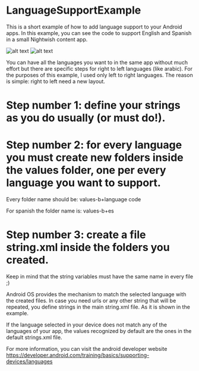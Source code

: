 # LanguageSupportExample
This is a short example of how to add language support to your Android apps. In this example, you can see the code to support  English and Spanish in a small Nightwish content app.


![alt text](https://github.com/carovaldezg/LanguageSupportExample/blob/master/Captura%20de%20pantalla%202018-09-15%20a%20la(s)%2001.53.19.png)   ![alt text](https://github.com/carovaldezg/LanguageSupportExample/blob/master/Captura%20de%20pantalla%202018-09-15%20a%20la(s)%2001.53.59.png)

You can have all the languages you want to in the same app without much effort but there are specific steps for right to left languages (like arabic). For the purposes of this example, I used only left to right languages. The reason is simple: right to left need a new layout. 

# Step number 1: define your strings as you do usually (or must do!).

# Step number 2: for every language you must create new folders inside the values folder, one per every language you want to support.

Every folder name should be: values-b+language code

For spanish the folder name is: values-b+es

# Step number 3: create a file string.xml inside the folders you created.

Keep in mind that the string variables must have the same name in every file ;)

Android OS provides the mechanism to match the selected language with the created files. In case you need urls or any other
string that will be repeated, you define strings in the main string.xml file. As it is shown in the example. 

If the language selected in your device does not match any of the languages of your app, the values recognized by default are
the ones in the default strings.xml file.

For more information, you can visit the android developer website https://developer.android.com/training/basics/supporting-devices/languages


